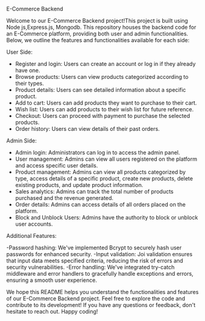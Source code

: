 E-Commerce Backend

Welcome to our E-Commerce Backend project!This project is built using Node js,Express.js, Mongodb. This repository houses the backend code for an E-Commerce platform, providing both user and admin functionalities. Below, we outline the features and functionalities available for each side:

User Side:

- Register and login: Users can create an account or log in if they already have one.
- Browse products: Users can view products categorized according to their types.
- Product details: Users can see detailed information about a specific product.
- Add to cart: Users can add products they want to purchase to their cart.
- Wish list: Users can add products to their wish list for future reference.
- Checkout: Users can proceed with payment to purchase the selected products.
- Order history: Users can view details of their past orders.
  
Admin Side:
- Admin login: Administrators can log in to access the admin panel.
- User management: Admins can view all users registered on the platform and access specific user details.
- Product management: Admins can view all products categorized by type, access details of a specific product, create new products, delete existing products, and 
  update product information.
- Sales analytics: Admins can track the total number of products purchased and the revenue generated.
- Order details: Admins can access details of all orders placed on the platform.
- Block and Unblock Users: Admins have the authority to block or unblock user accounts.

Additional Features:

-Password hashing: We've implemented Bcrypt to securely hash user passwords for enhanced security.
-Input validation: Joi validation ensures that input data meets specified criteria, reducing the risk of errors and security vulnerabilities.
-Error handling: We've integrated try-catch middleware and error handlers to gracefully handle exceptions and errors, ensuring a smooth user experience.

We hope this README helps you understand the functionalities and features of our E-Commerce Backend project. Feel free to explore the code and contribute to its development! If you have any questions or feedback, don't hesitate to reach out. Happy coding!
